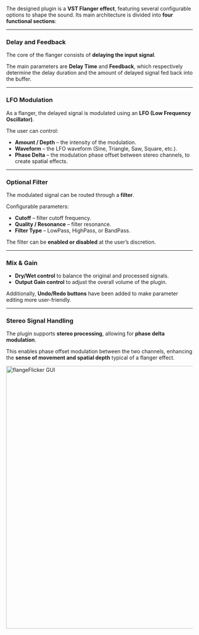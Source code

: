The designed plugin is a **VST Flanger effect**, featuring several configurable options to shape the sound. Its main architecture is divided into **four functional sections**:

---

### **Delay and Feedback**

The core of the flanger consists of **delaying the input signal**.

The main parameters are **Delay Time** and **Feedback**, which respectively determine the delay duration and the amount of delayed signal fed back into the buffer.

---

### **LFO Modulation**

As a flanger, the delayed signal is modulated using an **LFO (Low Frequency Oscillator)**.

The user can control:

* **Amount / Depth** – the intensity of the modulation.
* **Waveform** – the LFO waveform (Sine, Triangle, Saw, Square, etc.).
* **Phase Delta** – the modulation phase offset between stereo channels, to create spatial effects.

---

### **Optional Filter**

The modulated signal can be routed through a **filter**.

Configurable parameters:

* **Cutoff** – filter cutoff frequency.
* **Quality / Resonance** – filter resonance.
* **Filter Type** – LowPass, HighPass, or BandPass.

The filter can be **enabled or disabled** at the user’s discretion.

---

### **Mix & Gain**

* **Dry/Wet control** to balance the original and processed signals.
* **Output Gain control** to adjust the overall volume of the plugin.

Additionally, **Undo/Redo buttons** have been added to make parameter editing more user-friendly.

---

### **Stereo Signal Handling**

The plugin supports **stereo processing**, allowing for **phase delta modulation**.

This enables phase offset modulation between the two channels, enhancing the **sense of movement and spatial depth** typical of a flanger effect.

<img width="930" height="709" alt="flangeFlicker GUI" src="https://github.com/user-attachments/assets/c22f9b41-0b56-4df3-b793-faed5712c152" />

